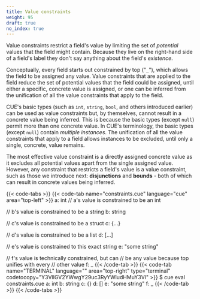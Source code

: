 ```yaml
---
title: Value constraints
weight: 95
draft: true
no_index: true
---
```


Value constraints restrict a field's value by limiting the set of *potential*
values that the field might contain. Because they live on the right-hand side
of a field's label they don't say anything about the field's *existence*.

Conceptually, every field starts out constrained by top ("`_`"), which allows
the field to be assigned any value. Value constraints that are applied to the
field reduce the set of potential values that the field could be assigned,
until either a specific, concrete value is assigned, or one can be inferred
from the unification of all the value constraints that apply to the field.

CUE's basic types (such as `int`, `string`, `bool`, and others introduced
earlier) can be used as value constraints but, by themselves, cannot result in
a concrete value being inferred. This is because the basic types (except
`null`) permit more than one concrete value. In CUE's terminology, the basic
types (except `null`) contain *multiple instances*. The unification of all the
value constraints that apply to a field allows instances to be excluded, until
only a single, concrete, value remains.

The most effective value constraint is a directly assigned concrete value as it
excludes all potential values apart from the single assigned value. However,
any constraint that restricts a field's value is a value constraint, such as
those we introduce next: **disjunctions** and **bounds** - both of which can
result in concrete values being inferred.

{{< code-tabs >}}
{{< code-tab name="constraints.cue" language="cue" area="top-left" >}}
a: int // a's value is constrained to be an int

// b's value is constrained to be a string
b: string

// c's value is constrained to be a struct
c: {...}

// d's value is constrained to be a list
d: [...]

// e's value is constrained to this exact string
e: "some string"

// f's value is technically constrained, but can
// be any value because top unifies with every
// other value
f: _
{{< /code-tab >}}
{{< code-tab name="TERMINAL" language="" area="top-right" type="terminal" codetocopy="Y3VlIGV2YWwgY29uc3RyYWludHMuY3Vl" >}}
$ cue eval constraints.cue
a: int
b: string
c: {}
d: []
e: "some string"
f: _
{{< /code-tab >}}
{{< /code-tabs >}}
